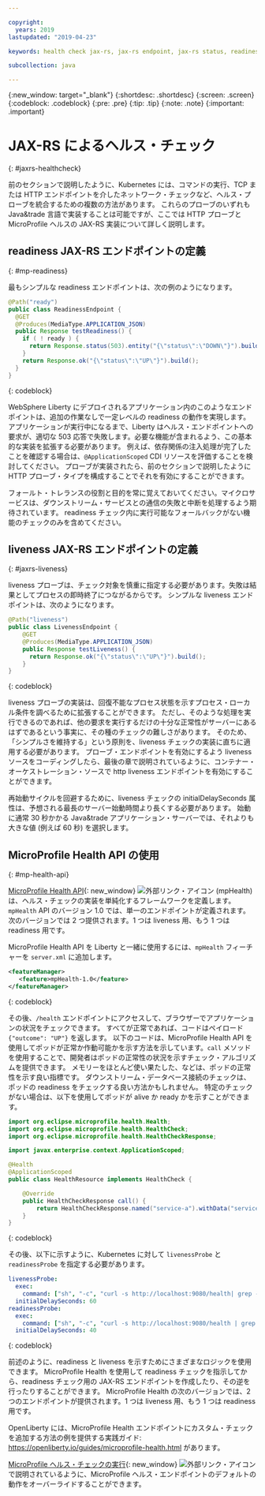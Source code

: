 ```yaml
---

copyright:
  years: 2019
lastupdated: "2019-04-23"

keywords: health check jax-rs, jax-rs endpoint, jax-rs status, readiness jax-rs, liveness jax-rs, microprofile health

subcollection: java

---
```


{:new_window: target="_blank"}
{:shortdesc: .shortdesc}
{:screen: .screen}
{:codeblock: .codeblock}
{:pre: .pre}
{:tip: .tip}
{:note: .note}
{:important: .important}

# JAX-RS によるヘルス・チェック
{: #jaxrs-healthcheck}

前のセクションで説明したように、Kubernetes には、コマンドの実行、TCP または HTTP エンドポイントを介したネットワーク・チェックなど、ヘルス・プローブを統合するための複数の方法があります。 これらのプローブのいずれも Java&trade 言語で実装することは可能ですが、ここでは HTTP プローブと MicroProfile ヘルスの JAX-RS 実装について詳しく説明します。

## readiness JAX-RS エンドポイントの定義
{: #mp-readiness}

最もシンプルな readiness エンドポイントは、次の例のようになります。

```java
@Path("ready")
public class ReadinessEndpoint {
  @GET
  @Produces(MediaType.APPLICATION_JSON)
  public Response testReadiness() {
    if ( ! ready ) {
      return Response.status(503).entity("{\"status\":\"DOWN\"}").build();
    }
    return Response.ok("{\"status\":\"UP\"}").build();
  }
}
```
{: codeblock}

WebSphere Liberty にデプロイされるアプリケーション内のこのようなエンドポイントは、追加の作業なしで一定レベルの readiness の動作を実現します。 アプリケーションが実行中になるまで、Liberty はヘルス・エンドポイントへの要求が、適切な 503 応答で失敗します。必要な機能が含まれるよう、この基本的な実装を拡張する必要があります。 例えば、依存関係の注入処理が完了したことを確認する場合は、`@ApplicationScoped` CDI リソースを評価することを検討してください。 プローブが実装されたら、前のセクションで説明したように HTTP プローブ・タイプを構成することでそれを有効にすることができます。

フォールト・トレランスの役割と目的を常に覚えておいてください。マイクロサービスは、ダウンストリーム・サービスとの通信の失敗と中断を処理するよう期待されています。 readiness チェック内に実行可能なフォールバックがない機能のチェックのみを含めてください。

## liveness JAX-RS エンドポイントの定義
{: #jaxrs-liveness}

liveness プローブは、チェック対象を慎重に指定する必要があります。失敗は結果としてプロセスの即時終了につながるからです。 シンプルな liveness エンドポイントは、次のようになります。

```java
@Path("liveness")
public class LivenessEndpoint {
    @GET
    @Produces(MediaType.APPLICATION_JSON)
    public Response testLiveness() {
      return Response.ok("{\"status\":\"UP\"}").build();
    }
}
```
{: codeblock}

liveness プローブの実装は、回復不能なプロセス状態を示すプロセス・ローカル条件を調べるために拡張することができます。 ただし、そのような処理を実行できるのであれば、他の要求を実行するだけの十分な正常性がサーバーにあるはずであるという事実に、その種のチェックの難しさがあります。 そのため、「シンプルさを維持する」という原則を、liveness チェックの実装に直ちに適用する必要があります。 プローブ・エンドポイントを有効にするよう liveness ソースをコーディングしたら、最後の章で説明されているように、コンテナー・オーケストレーション・ソースで http liveness エンドポイントを有効にすることができます。

再始動サイクルを回避するために、liveness チェックの initialDelaySeconds 属性は、予想される最長のサーバー始動時間より長くする必要があります。 始動に通常 30 秒かかる Java&trade アプリケーション・サーバーでは、それよりも大きな値 (例えば 60 秒) を選択します。

## MicroProfile Health API の使用
{: #mp-health-api}

[MicroProfile Health API](https://www.ibm.com/support/knowledgecenter/en/SSEQTP_liberty/com.ibm.websphere.wlp.doc/ae/twlp_microprofile_healthcheck.html){: new_window} ![外部リンク・アイコン](../icons/launch-glyph.svg "外部リンク・アイコン") (mpHealth) は、ヘルス・チェックの実装を単純化するフレームワークを定義します。 `mpHealth` API のバージョン 1.0 では、単一のエンドポイントが定義されます。 次のバージョンでは 2 つ提供されます。1 つは liveness 用、もう 1 つは readiness 用です。

MicroProfile Health API を Liberty と一緒に使用するには、`mpHealth` フィーチャーを `server.xml` に追加します。

```xml
<featureManager>
   <feature>mpHealth-1.0</feature>
</featureManager>
```
{: codeblock}

その後、`/health` エンドポイントにアクセスして、ブラウザーでアプリケーションの状況をチェックできます。 すべてが正常であれば、コードはペイロード `{"outcome": "UP"}` を返します。 以下のコードは、MicroProfile Health API を使用してポッドが正常か作動可能かを示す方法を示しています。`call` メソッドを使用することで、開発者はポッドの正常性の状況を示すチェック・アルゴリズムを提供できます。 メモリーをほとんど使い果たした、などは、ポッドの正常性を示す良い指標です。 ダウンストリーム・データベース接続のチェックは、ポッドの readiness をチェックする良い方法かもしれません。 特定のチェックがない場合は、以下を使用してポッドが alive か ready かを示すことができます。

```java
import org.eclipse.microprofile.health.Health;
import org.eclipse.microprofile.health.HealthCheck;
import org.eclipse.microprofile.health.HealthCheckResponse;

import javax.enterprise.context.ApplicationScoped;

@Health
@ApplicationScoped
public class HealthResource implements HealthCheck {

    @Override
    public HealthCheckResponse call() {
        return HealthCheckResponse.named("service-a").withData("service-a", "ok").up().build();
    }
}
```
{: codeblock}

その後、以下に示すように、Kubernetes に対して `livenessProbe` と `readinessProbe` を指定する必要があります。
```yaml
livenessProbe:
  exec:
    command: ["sh", "-c", "curl -s http://localhost:9080/health| grep -q service-a"]
  initialDelaySeconds: 60
readinessProbe:
  exec:
    command: ["sh", "-c", "curl -s http://localhost:9080/health | grep -q service-a"]
  initialDelaySeconds: 40
```
{: codeblock}

前述のように、readiness と liveness を示すためにさまざまなロジックを使用できます。 MicroProfile Health を使用して readiness チェックを指示してから、readiness チェック用の JAX-RS エンドポイントを作成したり、その逆を行ったりすることができます。 MicroProfile Health の次のバージョンでは、2 つのエンドポイントが提供されます。1 つは liveness 用、もう 1 つは readiness 用です。

OpenLiberty には、MicroProfile Health エンドポイントにカスタム・チェックを追加する方法の例を提供する実践ガイド: https://openliberty.io/guides/microprofile-health.html があります。

[MicroProfile ヘルス・チェックの実行](https://www.ibm.com/support/knowledgecenter/en/SSEQTP_liberty/com.ibm.websphere.wlp.doc/ae/twlp_microprofile_healthcheck.html){: new_window} ![外部リンク・アイコン](../icons/launch-glyph.svg "外部リンク・アイコン")で説明されているように、MicroProfile ヘルス・エンドポイントのデフォルトの動作をオーバーライドすることができます。
